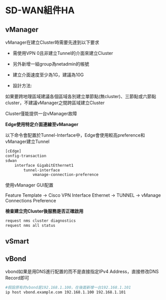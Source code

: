 # SD-WAN組件HA #

## vManager ##

vManager在建立Cluster時需要先達到以下要求

- 需使用VPN 0且非建立Tunnel的介面來建立Cluster
- 另外新增一組group為netadmin的帳號
- 建立介面速度至少為1G，建議為10G

- 設計方法: 

如果要跨地理區域建議各個區域各別建立單節點(無cluster)、三節點或六節點cluster，不建議vManager之間跨區域建立Cluster

Cluster僅能提供一台vManager故障

**Edge使用特定介面連線至vManager**

以下命令會配置於Tunnel-Interface中，Edge會使用較高preference和vManager建立Tunnel 

```bash
[cEdge]
config-transaction 
sdwan 
    interface GigabitEthernet1
        tunnel-interface
            vmanage-connection-preference 
```

使用vManager GUI配置

Feature Template -> Cisco VPN Interface Ethernet -> TUNNEL -> vManage Connections Preference 

**檢查建立完Cluster後服務是否正確啟用**

```bash
request nms cluster diagnostics
request nms all status 
```

## vSmart ##

## vBond ##

vbond如果是用DNS進行配置的而不是直接指定IPv4 Address，直接修改DNS Record即可

```bash
#假設原有的vbond是192.168.1.100，在後面新增一台192.168.1.101
ip host vbond.example.com 192.168.1.100 192.168.1.101 
```